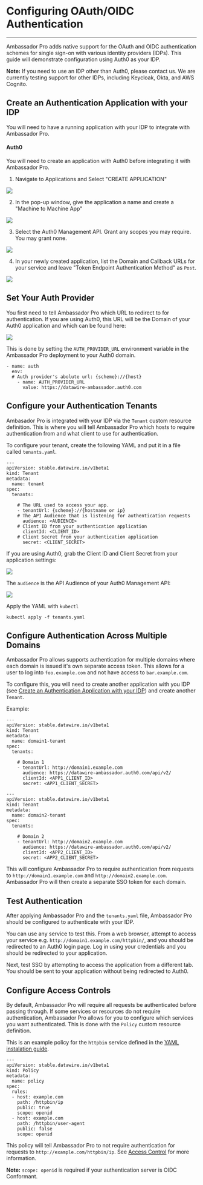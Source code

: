 # Configuring OAuth/OIDC Authentication
---

Ambassador Pro adds native support for the OAuth and OIDC authentication schemes for single sign-on with various identity providers (IDPs). This guide will demonstrate configuration using Auth0 as your IDP. 

**Note:** If you need to use an IDP other than Auth0, please contact us. We are currently testing support for other IDPs, including Keycloak, Okta, and AWS Cognito.

## Create an Authentication Application with your IDP
You will need to have a running application with your IDP to integrate with Ambassador Pro. 

#### Auth0
You will need to create an application with Auth0 before integrating it with Ambassador Pro. 

1. Navigate to Applications and Select "CREATE APPLICATION"

  ![](/images/create-application.png)

2. In the pop-up window, give the application a name and create a "Machine to Machine App"

  ![](/images/machine-machine.png)

3. Select the Auth0 Management API. Grant any scopes you may require. You may grant none.

  ![](/images/scopes.png)
  
4. In your newly created application, list the Domain and Callback URLs for your service and leave "Token Endpoint Authentication Method" as `Post`.

  ![](/images/Auth0_none.png)

## Set Your Auth Provider
You first need to tell Ambassador Pro which URL to redirect to for authentication. If you are using Auth0, this URL will be the Domain of your Auth0 application and which can be found here:

![](/images/Auth0_domain_clientID.png)

This is done by setting the `AUTH_PROVIDER_URL` environment variable in the Ambassador Pro deployment to your Auth0 domain.

```
- name: auth
  env:
  # Auth provider's abolute url: {scheme}://{host}
    - name: AUTH_PROVIDER_URL
      value: https://datawire-ambassador.auth0.com
```

## Configure your Authentication Tenants
Ambasador Pro is integrated with your IDP via the `Tenant` custom resource definition. This is where you will tell Ambassador Pro which hosts to require authentication from and what client to use for authentication. 

To configure your tenant, create the following YAML and put it in a file called `tenants.yaml`.

```
---
apiVersion: stable.datawire.io/v1beta1
kind: Tenant
metadata:
  name: tenant
spec:
  tenants:
  
    # The URL used to access your app.
    - tenantUrl: {scheme}://{hostname or ip}
    # The API Audience that is listening for authentication requests
      audience: <AUDIENCE>
    # Client ID from your authentication application
      clientId: <CLIENT_ID>
    # Client Secret from your authentication application
      secret: <CLIENT_SECRET>
```

If you are using Auth0, grab the Client ID and Client Secret from your application settings:

![](/images/Auth0_secret.png)

The `audience` is the API Audience of your Auth0 Management API:

![](/images/Auth0_audience.png)

Apply the YAML with `kubectl`

```
kubectl apply -f tenants.yaml
```

## Configure Authentication Across Multiple Domains
Ambassador Pro allows supports authentication for multiple domains where each domain is issued it's own separate access token. This allows for a user to log into `foo.example.com` and not have access to `bar.example.com`.

To configure this, you will need to create another application with you IDP (see [Create an Authentication Application with your IDP](/user-guide/oauth-oidc-auth/#create-an-authentication-application-with-your-idp)) and create another `Tenant`. 

Example:

```
---
apiVersion: stable.datawire.io/v1beta1
kind: Tenant
metadata:
  name: domain1-tenant
spec:
  tenants:
  
    # Domain 1
    - tenantUrl: http://domain1.example.com
      audience: https://datawire-ambassador.auth0.com/api/v2/
      clientId: <APP1_CLIENT_ID>
      secret: <APP1_CLIENT_SECRET>
```

```
---
apiVersion: stable.datawire.io/v1beta1
kind: Tenant
metadata:
  name: domain2-tenant
spec:
  tenants:
    
    # Domain 2
    - tenantUrl: http://domain2.example.com
      audience: https://datawire-ambassador.auth0.com/api/v2/
      clientId: <APP2_CLIENT_ID>
      secret: <APP2_CLIENT_SECRET>
```

This will configure Ambassador Pro to require authentication from requests to `http://domain1.example.com` and `http://domain2.example.com`. Ambassador Pro will then create a separate SSO token for each domain.

## Test Authentication
After applying Ambassador Pro and the `tenants.yaml` file, Ambassador Pro should be configured to authenticate with your IDP. 

You can use any service to test this. From a web browser, attempt to access your service e.g. `http://domain1.example.com/httpbin/`, and you should be redirected to an Auth0 login page. Log in using your credentials and you should be redirected to your application. 

Next, test SSO by attempting to access the application from a different tab. You should be sent to your application without being redirected to Auth0. 

## Configure Access Controls
By default, Ambassador Pro will require all requests be authenticated before passing through. If some services or resources do not require authentication, Ambassador Pro allows for you to configure which services you want authenticated. This is done with the `Policy` custom resource definition. 

This is an example policy for the `httpbin` service defined in the [YAML instalation guide](/user-guide/getting-started#3-creating-your-first-route).

```
---
apiVersion: stable.datawire.io/v1beta1
kind: Policy
metadata:
  name: policy
spec:
  rules:
  - host: example.com
    path: /httpbin/ip
    public: true
    scope: openid
  - host: example.com
    path: /httpbin/user-agent
    public: false
    scope: openid
```
This policy will tell Ambassador Pro to not require authentication for requests to `http://example.com/httpbin/ip`. See [Access Control](/reference/services/access-control) for more information.

**Note:** `scope: openid` is required if your authentication server is OIDC Conformant.

